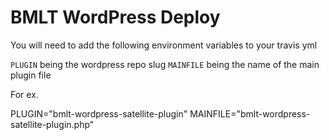 # BMLT WordPress Deploy

You will need to add the following environment variables to your travis yml

`PLUGIN` being the wordpress repo slug
`MAINFILE` being the name of the main plugin file

For ex.

PLUGIN="bmlt-wordpress-satellite-plugin"
MAINFILE="bmlt-wordpress-satellite-plugin.php"
